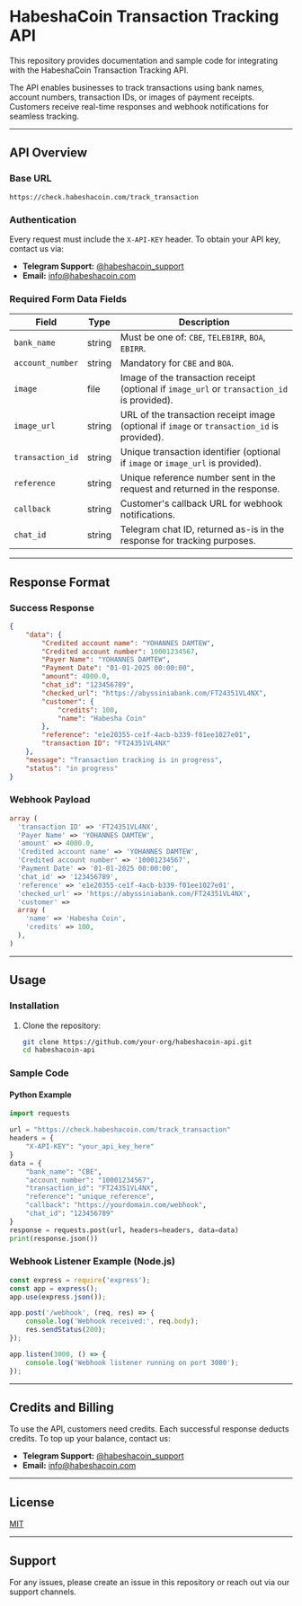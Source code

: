 # HabeshaCoin Transaction Tracking API

This repository provides documentation and sample code for integrating with the HabeshaCoin Transaction Tracking API. 

The API enables businesses to track transactions using bank names, account numbers, transaction IDs, or images of payment receipts. Customers receive real-time responses and webhook notifications for seamless tracking.

---

## API Overview

### Base URL
`https://check.habeshacoin.com/track_transaction`

### Authentication
Every request must include the `X-API-KEY` header. To obtain your API key, contact us via:
- **Telegram Support:** [@habeshacoin_support](https://t.me/habeshacoin_support)
- **Email:** info@habeshacoin.com

### Required Form Data Fields
| Field           | Type    | Description                                                                 |
|-----------------|---------|-----------------------------------------------------------------------------|
| `bank_name`     | string  | Must be one of: `CBE`, `TELEBIRR`, `BOA`, `EBIRR`.                          |
| `account_number`| string  | Mandatory for `CBE` and `BOA`.                                              |
| `image`         | file    | Image of the transaction receipt (optional if `image_url` or `transaction_id` is provided). |
| `image_url`     | string  | URL of the transaction receipt image (optional if `image` or `transaction_id` is provided). |
| `transaction_id`| string  | Unique transaction identifier (optional if `image` or `image_url` is provided). |
| `reference`     | string  | Unique reference number sent in the request and returned in the response.   |
| `callback`      | string  | Customer's callback URL for webhook notifications.                          |
| `chat_id`       | string  | Telegram chat ID, returned as-is in the response for tracking purposes.      |

---

## Response Format
### Success Response
```json
{
    "data": {
        "Credited account name": "YOHANNES DAMTEW",
        "Credited account number": 10001234567,
        "Payer Name": "YOHANNES DAMTEW",
        "Payment Date": "01-01-2025 00:00:00",
        "amount": 4000.0,
        "chat_id": "123456789",
        "checked_url": "https://abyssiniabank.com/FT24351VL4NX",
        "customer": {
            "credits": 100,
            "name": "Habesha Coin"
        },
        "reference": "e1e20355-ce1f-4acb-b339-f01ee1027e01",
        "transaction ID": "FT24351VL4NX"
    },
    "message": "Transaction tracking is in progress",
    "status": "in progress"
}
```

### Webhook Payload
```php
array (
  'transaction ID' => 'FT24351VL4NX',
  'Payer Name' => 'YOHANNES DAMTEW',
  'amount' => 4000.0,
  'Credited account name' => 'YOHANNES DAMTEW',
  'Credited account number' => '10001234567',
  'Payment Date' => '01-01-2025 00:00:00',
  'chat_id' => '123456789',
  'reference' => 'e1e20355-ce1f-4acb-b339-f01ee1027e01',
  'checked_url' => 'https://abyssiniabank.com/FT24351VL4NX',
  'customer' => 
  array (
    'name' => 'Habesha Coin',
    'credits' => 100,
  ),
)
```

---

## Usage

### Installation
1. Clone the repository:
   ```bash
   git clone https://github.com/your-org/habeshacoin-api.git
   cd habeshacoin-api
   ```

### Sample Code

#### Python Example
```python
import requests

url = "https://check.habeshacoin.com/track_transaction"
headers = {
    "X-API-KEY": "your_api_key_here"
}
data = {
    "bank_name": "CBE",
    "account_number": "10001234567",
    "transaction_id": "FT24351VL4NX",
    "reference": "unique_reference",
    "callback": "https://yourdomain.com/webhook",
    "chat_id": "123456789"
}
response = requests.post(url, headers=headers, data=data)
print(response.json())
```

### Webhook Listener Example (Node.js)
```javascript
const express = require('express');
const app = express();
app.use(express.json());

app.post('/webhook', (req, res) => {
    console.log('Webhook received:', req.body);
    res.sendStatus(200);
});

app.listen(3000, () => {
    console.log('Webhook listener running on port 3000');
});
```

---

## Credits and Billing
To use the API, customers need credits. Each successful response deducts credits. To top up your balance, contact us:
- **Telegram Support:** [@habeshacoin_support](https://t.me/habeshacoin_support)
- **Email:** info@habeshacoin.com

---

## License
[MIT](LICENSE)

---

## Support
For any issues, please create an issue in this repository or reach out via our support channels.
